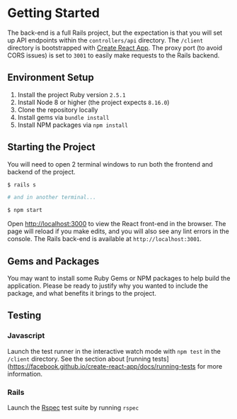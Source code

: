 # Getting Started

The back-end is a full Rails project, but the expectation is that you will set up API endpoints within the `controllers/api` directory. The `/client` directory is bootstrapped with [Create React App](https://github.com/facebook/create-react-app). The proxy port (to avoid CORS issues) is set to `3001` to easily make requests to the Rails backend.

## Environment Setup

1. Install the project Ruby version `2.5.1`
2. Install Node 8 or higher (the project expects `8.16.0`)
3. Clone the repository locally
4. Install gems via `bundle install`
5. Install NPM packages via `npm install`

## Starting the Project

You will need to open 2 terminal windows to run both the frontend and backend of
the project.

```bash
$ rails s

# and in another terminal...

$ npm start
```

Open [http://localhost:3000](http://localhost:3000) to view the React front-end in the browser. The page will reload if you make edits, and you will also see any lint errors in the console. The Rails back-end is available at `http://localhost:3001`.

## Gems and Packages

You may want to install some Ruby Gems or NPM packages to help build the application. Please be ready to justify why you wanted to
include the package, and what benefits it brings to the project.

## Testing

### Javascript
Launch the test runner in the interactive watch mode with `npm test` in the `/client` directory. See the section about [running tests](https://facebook.github.io/create-react-app/docs/running-tests for more information.

### Rails

Launch the [Rspec](https://github.com/rspec/rspec-rails) test suite by running `rspec`

